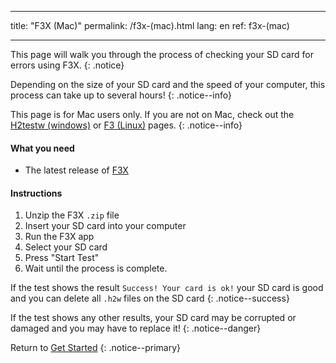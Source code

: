 * * *

title: "F3X (Mac)" permalink: /f3x-(mac).html lang: en ref: f3x-(mac)

* * *

This page will walk you through the process of checking your SD card for errors using F3X. {: .notice}

Depending on the size of your SD card and the speed of your computer, this process can take up to several hours! {: .notice--info}

This page is for Mac users only. If you are not on Mac, check out the [H2testw (windows)](h2testw-(windows)) or [F3 (Linux)](f3-(linux)) pages. {: .notice--info}

#### What you need

* The latest release of [F3X](https://github.com/insidegui/F3X/releases)

#### Instructions

  1. Unzip the F3X `.zip` file
  2. Insert your SD card into your computer
  3. Run the F3X app
  4. Select your SD card
  5. Press "Start Test"
  6. Wait until the process is complete.

If the test shows the result `Success! Your card is ok!` your SD card is good and you can delete all `.h2w` files on the SD card {: .notice--success}

If the test shows any other results, your SD card may be corrupted or damaged and you may have to replace it! {: .notice--danger}

Return to [Get Started](get-started) {: .notice--primary}